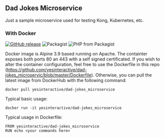 ## Dad Jokes Microservice

Just a sample microservice used for testing Kong, Kubernetes, etc.

### With Docker ###


[![GitHub release](https://img.shields.io/github/release/yesinteractive/dad-jokes_microservice.svg)](https://github.com/yesinteractive/dad-jokes_microservice) 
![Packagist](https://img.shields.io/packagist/l/fsl/fsl.svg) ![PHP from Packagist](https://img.shields.io/packagist/php-v/fsl/fsl.svg)

Docker image is Alpine 3.9 based running on Apache. The containter exposes both ports 80 an 443 with a self signed certificated. If you wish to alter the container configuration, feel free to use the Dockerfile in this repo (https://github.com/yesinteractive/dad-jokes_microservic/blob/master/Dockerfile). Otherwise, you can pull the latest image from DockerHub with the following command:
```
docker pull yesinteractive/dad-jokes_microservice
```
Typical basic usage:

```
docker run -it yesinteractive/dad-jokes_microservice
```

Typical usage in Dockerfile:

```
FROM yesinteractive/dad-jokes_microservice
RUN echo <your commands here>
```


